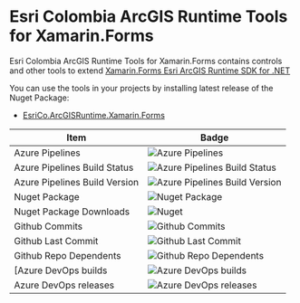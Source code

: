 # Esri Colombia ArcGIS Runtime Tools for Xamarin.Forms

Esri Colombia ArcGIS Runtime Tools for Xamarin.Forms contains controls and other tools to extend 
[Xamarin.Forms Esri ArcGIS Runtime SDK for .NET](https://developers.arcgis.com/net/latest/forms/guide/guide-home.htm)

You can use the tools in your projects by installing latest release of the Nuget Package:
- [EsriCo.ArcGISRuntime.Xamarin.Forms](https://www.nuget.org/packages/EsriCo.ArcGISRuntime.Xamarin.Forms)

|  Item |  Badge |
|---|---|
|Azure Pipelines|![Azure Pipelines](https://badgen.net/azure-pipelines/esrico-arcgisruntime-xamarin-forms/EsriCo.ArcGISRuntime.Xamarin.Forms/2?cache=300)|
|Azure Pipelines Build Status|![Azure Pipelines Build Status](https://badgen.net/azure-pipelines/build/status/esrico-arcgisruntime-xamarin-forms/EsriCo.ArcGISRuntime.Xamarin.Forms/2?cache=300)|
|Azure Pipelines Build Version|![Azure Pipelines Build Version](https://badgen.net/azure-pipelines/build/version/esrico-arcgisruntime-xamarin-forms/EsriCo.ArcGISRuntime.Xamarin.Forms/2?cache=300)|
|Nuget Package|![Nuget Package](https://badgen.net/nuget/v/EsriCo.ArcGISRuntime.Xamarin.Forms?cache=300&icon=nuget)|
|Nuget Package Downloads|![Nuget](https://img.shields.io/nuget/dt/EsriCo.ArcGISRuntime.Xamarin.Forms?color=blue&label=nuget%20downloads&logo=nuget&cacheSeconds=300)|
|Github Commits|![Github Commits](https://badgen.net/github/commits/marceloctorres/EsriCo.ArcGISRuntime.Xamarin.Forms?icon=github&cache=300)|
|Github Last Commit|![Github Last Commit](https://badgen.net/github/last-commit/marceloctorres/EsriCo.ArcGISRuntime.Xamarin.Forms?icon=github&cache=300)|
|Github Repo Dependents|![Github Repo Dependents](https://badgen.net/github/dependents-repo/marceloctorres/EsriCo.ArcGISRuntime.Xamarin.Forms?icon=github&cache=300)|
|[Azure DevOps builds|![Azure DevOps builds](https://img.shields.io/azure-devops/build/esrico-arcgisruntime-xamarin-forms/f8d70270-a64e-438a-90ad-275a2dc5a2ba/2?label=Azure%20Pipelines%20Build&logo=azure-pipelines&cacheSeconds=300)|
|Azure DevOps releases|![Azure DevOps releases](https://img.shields.io/azure-devops/release/esrico-arcgisruntime-xamarin-forms/f8d70270-a64e-438a-90ad-275a2dc5a2ba/1/1?label=Azure%20Pipelines%20Release&logo=azure-pipelines&cacheSeconds=300)|

